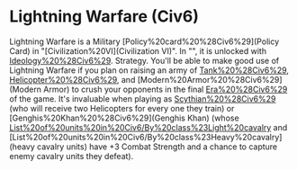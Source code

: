 # Lightning Warfare (Civ6)

Lightning Warfare is a Military [Policy%20card%20%28Civ6%29](Policy Card) in "[Civilization%20VI](Civilization VI)". In "", it is unlocked with [Ideology%20%28Civ6%29](Ideology).
Strategy.
You'll be able to make good use of Lightning Warfare if you plan on raising an army of [Tank%20%28Civ6%29](Tanks), [Helicopter%20%28Civ6%29](Helicopters), and [Modern%20Armor%20%28Civ6%29](Modern Armor) to crush your opponents in the final [Era%20%28Civ6%29](eras) of the game. It's invaluable when playing as [Scythian%20%28Civ6%29](Scythia) (who will receive two Helicopters for every one they train) or [Genghis%20Khan%20%28Civ6%29](Genghis Khan) (whose [List%20of%20units%20in%20Civ6/By%20class%23Light%20cavalry](light) and [List%20of%20units%20in%20Civ6/By%20class%23Heavy%20cavalry](heavy cavalry units) have +3 Combat Strength and a chance to capture enemy cavalry units they defeat).
